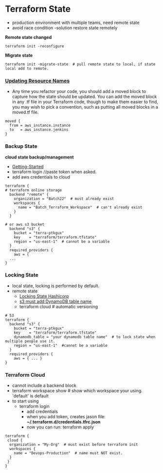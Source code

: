 # Terraform State

- production environment with multiple teams, need remote state
- avoid race condition -solution restore state remotely

**Remote state changed**

```hcl
terraform init -reconfigure
```

**Migrate state**

```hcl
terraform init -migrate-state  # pull remote state to local, if state local add to remote.
```

### [Updating Resource Names](https://blog.gruntwork.io/terraform-up-running-3rd-edition-is-now-published-4b99804d922a)

- Any time you refactor your code, you should add a moved block to capture how the state should be updated. You can add the moved block in any .tf file in your Terraform code, though to make them easier to find, you may wish to pick a convention, such as putting all moved blocks in a moved.tf file.

```hcl
moved {
  from = aws_instance.instance
  to   = aws_instance.jenkins
}
```

### Backup State

**cloud state backup/management**

- [Getting-Started](https://learn.hashicorp.com/tutorials/terraform/aws-remote?in=terraform/aws-get-started)
- terraform login //paste token when asked.
- add aws credentials to cloud

```hcl
terraform {
# terraform online storage
  backend "remote" {
    organization = "Batch22"  # must already exist
    workspaces {
      name = "Batch_Terraform_Workspace"  # can't already exist
    }
  }

# or aws s3 bucket
  backend "s3" {
    bucket = "terra-ptkgux"
    key    = "terraform/terraform.tfstate"
    region = "us-east-1"  # cannot be a variable
  }
  required_providers {
    aws = {
  ...
}
```

### Locking State

- local state, locking is performed by default.
- remote state
  - [Locking State Hashicorp](https://developer.hashicorp.com/terraform/language/state/locking)
  - [s3 must add DynamoDB table name](https://developer.hashicorp.com/terraform/language/settings/backends/s3)
  - terraform cloud # automatic versioning

```hcl
# S3
terraform {
  backend "s3" {
    bucket = "terra-ptkgux"
    key    = "terraform/terraform.tfstate"
    dynamodb_table = "your dynamodb table name"  # to lock state when multiple people use it.
    region = "us-east-1"  #cannot be a variable
  }
  required_providers {
    aws = { ... }
}

```

### Terraform Cloud

- cannot include a backend block
- terraform workspace show # show which workspace your using. 'default' is default
- to start using
  - terraform login
    - add credentials
    - when you add token, creates jason file: **~/.terraform.d/credentials.tfrc.json**
    - now you can run: terraform apply

```hcl
terraform {
 cloud {
  organization = "My-Org"  # must exist before terraform init
  workspaces {
    name = "Devops-Production"  # name must NOT exist.
  }
 }
}
```
